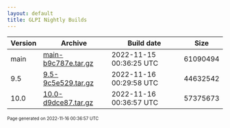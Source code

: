 ```yaml
---
layout: default
title: GLPI Nightly Builds
---
```


Version|Archive|Build date|Size
---|---|---|---
main|[main-b9c787e.tar.gz](main-b9c787e.tar.gz)|2022-11-15 00:36:25 UTC|61090494
9.5|[9.5-9c5e529.tar.gz](9.5-9c5e529.tar.gz)|2022-11-16 00:29:58 UTC|44632542
10.0|[10.0-d9dce87.tar.gz](10.0-d9dce87.tar.gz)|2022-11-16 00:36:57 UTC|57375673

<font size="1">Page generated on 2022-11-16 00:36:57 UTC</font>
